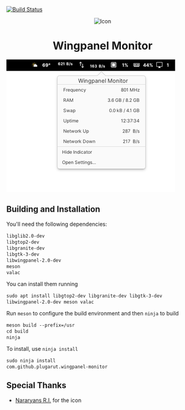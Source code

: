 [![Build Status](https://travis-ci.org/PlugaruT/wingpanel-monitor.svg?branch=master)](https://travis-ci.org/PlugaruT/wingpanel-monitor)

<p align="center">
  <img src="data/icons/128/com.github.plugarut.wingpanel-monitor.svg" alt="Icon" />
</p>
<h1 align="center">Wingpanel Monitor</h1>

<!-- <p align="center">
  <a href="https://appcenter.elementary.io/com.github.plugarut.wingpanel-monitor"><img src="https://appcenter.elementary.io/badge.svg" alt="Get it on AppCenter" /></a>
</p> -->

![Screenshot](data/screenshot_1.png)


## Building and Installation

You'll need the following dependencies:

```
libglib2.0-dev
libgtop2-dev
libgranite-dev
libgtk-3-dev
libwingpanel-2.0-dev
meson
valac
```

You can install them running
```
sudo apt install libgtop2-dev libgranite-dev libgtk-3-dev libwingpanel-2.0-dev meson valac
```

Run `meson` to configure the build environment and then `ninja` to build

```
meson build --prefix=/usr
cd build
ninja
```

To install, use `ninja install`

```
sudo ninja install
com.github.plugarut.wingpanel-monitor
```

## Special Thanks
 - [Nararyans R.I.](https://github.com/Fatih20) for the icon